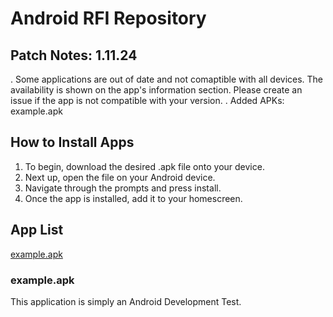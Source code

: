 # Android RFI Repository
## Patch Notes: 1.11.24
. Some applications are out of date and not comaptible with all devices. The availability is shown on the app's information section. Please create an issue if the app is not compatible with your version.
. Added APKs: example.apk
## How to Install Apps
1. To begin, download the desired .apk file onto your device.
2. Next up, open the file on your Android device.
3. Navigate through the prompts and press install.
4. Once the app is installed, add it to your homescreen.

## App List
[example.apk](#example.apk)

### example.apk
This application is simply an Android Development Test.
